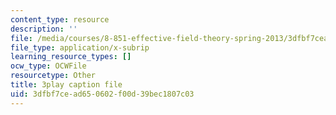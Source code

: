 ```yaml
---
content_type: resource
description: ''
file: /media/courses/8-851-effective-field-theory-spring-2013/3dfbf7cead650602f00d39bec1807c03_wwSNCM7e9VA.srt
file_type: application/x-subrip
learning_resource_types: []
ocw_type: OCWFile
resourcetype: Other
title: 3play caption file
uid: 3dfbf7ce-ad65-0602-f00d-39bec1807c03
---
```

